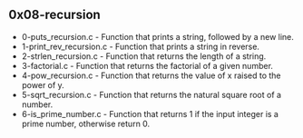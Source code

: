 ## 0x08-recursion
* 0-puts_recursion.c - Function that prints a string, followed by a new line.
* 1-print_rev_recursion.c - Function that prints a string in reverse.
* 2-strlen_recursion.c - Function that returns the length of a string.
* 3-factorial.c - Function that returns the factorial of a given number.
* 4-pow_recursion.c - Function that returns the value of x raised to the power of y.
* 5-sqrt_recursion.c - Function that returns the natural square root of a number.
* 6-is_prime_number.c - Function that returns 1 if the input integer is a prime number, otherwise return 0.

